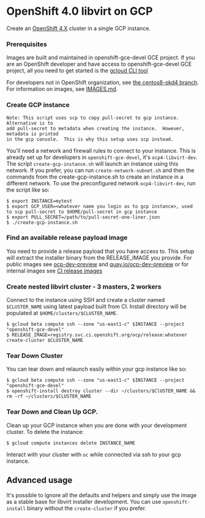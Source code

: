 # OpenShift 4.0 libvirt on GCP

Create an [OpenShift 4.X](https://github.com/openshift/installer) cluster in a single GCP instance.

### Prerequisites

Images are built and maintained in openshift-gce-devel GCE project.  If you are an OpenShift developer and have access to openshift-gce-devel GCE project,
all you need to get started is the [gcloud CLI tool](https://cloud.google.com/sdk/docs/downloads-yum)    

For developers not in OpenShift organization, see [the centos8-okd4 branch](https://github.com/ironcladlou/openshift4-libvirt-gcp/blob/centos8-okd4/README.md).    
For information on images, see [IMAGES.md](https://github.com/ironcladlou/openshift4-libvirt-gcp/blob/rhel8/IMAGES.md). 

### Create GCP instance

```
Note: This script uses scp to copy pull-secret to gcp instance.  Alternative is to
add pull-secret to metadata when creating the instance.  However, metadata is printed
in the gcp console.  This is why this setup uses scp instead. 
```
You'll need a network and firewall rules to connect to your instance.  This is already set up for developers in
`openshift-gce-devel`, it's `ocp4-libvirt-dev`.  The script `create-gcp-instance.sh` will launch an instance using this network.
If you prefer, you can run `create-network-subnet.sh` and then the commands from the create-gcp-instance.sh  to create an instance
in a different network.  To use the preconfigured network `ocp4-libvirt-dev`, run the script like so:

```shell
$ export INSTANCE=mytest
$ export GCP_USER=<whatever name you login as to gcp instance>, used to scp pull-secret to $HOME/pull-secret in gcp instance
$ export PULL_SECRET=/path/to/pull-secret-one-liner.json
$ ./create-gcp-instance.sh
```

### Find an available release payload image

You need to provide a release payload that you have access to.  This setup will extract the installer binary from the
RELEASE_IMAGE you provide.
For public images see [ocp-dev-preview](https://mirror.openshift.com/pub/openshift-v4/clients/ocp-dev-preview/) and
[quay.io/ocp-dev-preview](https://quay.io/repository/openshift-release-dev/ocp-release?tab=tags) 
or for internal images see [CI release images](https://openshift-release.svc.ci.openshift.org/)     

### Create nested libvirt cluster - 3 masters, 2 workers

Connect to the instance using SSH and create a cluster named `$CLUSTER_NAME` using latest payload built from CI.
Install directory will be populated at `$HOME/clusters/$CLUSTER_NAME`.

```shell
$ gcloud beta compute ssh --zone "us-east1-c" $INSTANCE --project "openshift-gce-devel"
$ RELEASE_IMAGE=registry.svc.ci.openshift.org/ocp/release:whatever create-cluster $CLUSTER_NAME
```

### Tear Down Cluster

You can tear down and relaunch easily within your gcp instance like so:
```shell
$ gcloud beta compute ssh --zone "us-east1-c" $INSTANCE --project "openshift-gce-devel"
$ openshift-install destroy cluster --dir ~/clusters/$ClUSTER_NAME && rm -rf ~/clusters/$CLUSTER_NAME
```

### Tear Down and Clean Up GCP.

Clean up your GCP instance when you are done with your development cluster.  To delete the instance:
```shell
$ gcloud compute instances delete INSTANCE_NAME
```

Interact with your cluster with `oc` while connected via ssh to your gcp instance. 

## Advanced usage

It's possible to ignore all the defaults and helpers and simply use the image as a stable base for libvirt installer development.
You can use `openshift-install` binary without the `create-cluster` if you prefer. 
